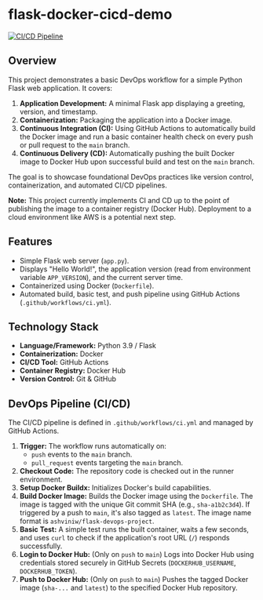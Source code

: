 # flask-docker-cicd-demo

[![CI/CD Pipeline](https://github.com/IT21276446/flask-docker-cicd-demo/workflows/ci.yml/badge.svg)](https://github.com/IT21276446/flask-docker-cicd-demo/actions/workflows/ci.yml)

## Overview

This project demonstrates a basic DevOps workflow for a simple Python Flask web application. It covers:

1.  **Application Development:** A minimal Flask app displaying a greeting, version, and timestamp.
2.  **Containerization:** Packaging the application into a Docker image.
3.  **Continuous Integration (CI):** Using GitHub Actions to automatically build the Docker image and run a basic container health check on every push or pull request to the `main` branch.
4.  **Continuous Delivery (CD):** Automatically pushing the built Docker image to Docker Hub upon successful build and test on the `main` branch.

The goal is to showcase foundational DevOps practices like version control, containerization, and automated CI/CD pipelines.

**Note:** This project currently implements CI and CD up to the point of publishing the image to a container registry (Docker Hub). Deployment to a cloud environment like AWS is a potential next step.

## Features

* Simple Flask web server (`app.py`).
* Displays "Hello World!", the application version (read from environment variable `APP_VERSION`), and the current server time.
* Containerized using Docker (`Dockerfile`).
* Automated build, basic test, and push pipeline using GitHub Actions (`.github/workflows/ci.yml`).

## Technology Stack

* **Language/Framework:** Python 3.9 / Flask
* **Containerization:** Docker
* **CI/CD Tool:** GitHub Actions
* **Container Registry:** Docker Hub
* **Version Control:** Git & GitHub

## DevOps Pipeline (CI/CD)

The CI/CD pipeline is defined in `.github/workflows/ci.yml` and managed by GitHub Actions.

1.  **Trigger:** The workflow runs automatically on:
    * `push` events to the `main` branch.
    * `pull_request` events targeting the `main` branch.
2.  **Checkout Code:** The repository code is checked out in the runner environment.
3.  **Setup Docker Buildx:** Initializes Docker's build capabilities.
4.  **Build Docker Image:** Builds the Docker image using the `Dockerfile`. The image is tagged with the unique Git commit SHA (e.g., `sha-a1b2c3d4`). If triggered by a push to `main`, it's also tagged as `latest`. The image name format is `ashviniw/flask-devops-project`.
5.  **Basic Test:** A simple test runs the built container, waits a few seconds, and uses `curl` to check if the application's root URL (`/`) responds successfully.
6.  **Login to Docker Hub:** (Only on `push` to `main`) Logs into Docker Hub using credentials stored securely in GitHub Secrets (`DOCKERHUB_USERNAME`, `DOCKERHUB_TOKEN`).
7.  **Push to Docker Hub:** (Only on `push` to `main`) Pushes the tagged Docker image (`sha-...` and `latest`) to the specified Docker Hub repository.
